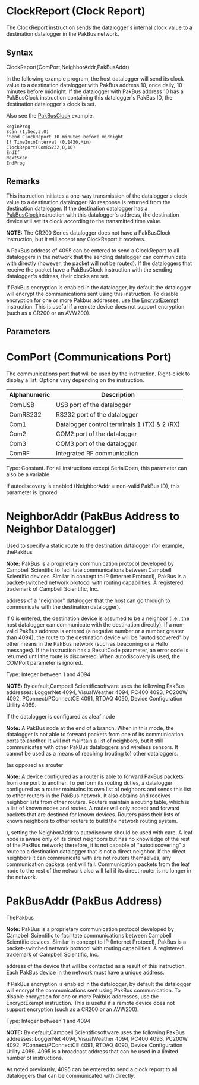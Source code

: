 # ClockReport (Clock Report)

The ClockReport instruction sends the datalogger's internal clock value to a destination datalogger in the PakBus network.

## Syntax

ClockReport(ComPort,NeighborAddr,PakBusAddr)

In the following example program, the host datalogger will send its clock value to a destination datalogger with PakBus address 10, once daily, 10 minutes before midnight. If the datalogger with PakBus address 10 has a PakBusClock instruction containing this datalogger's PakBus ID, the destination datalogger's clock is set.

Also see the [PakBusClock](pakbusclock.md) example.

```
BeginProg
Scan (1,Sec,3,0)
'Send ClockReport 10 minutes before midnight
If TimeIntoInterval (0,1430,Min)
ClockReport(ComRS232,0,10)
EndIf
NextScan
EndProg
```

## Remarks

This instruction initiates a one-way transmission of the datalogger's clock value to a destination datalogger. No response is returned from the destination datalogger. If the destination datalogger has a [PakBusClock](<JavaScript:TL_5193963.HHClick()>)instruction with this datalogger's address, the destination device will set its clock according to the transmitted time value.

**NOTE:** The CR200 Series datalogger does not have a PakBusClock instruction, but it will accept any ClockReport it receives.

A PakBus address of 4095 can be entered to send a ClockReport to all dataloggers in the network that the sending datalogger can communicate with directly (however, the packet will not be routed). If the dataloggers that receive the packet have a PakBusClock instruction with the sending datalogger's address, their clocks are set.

If PakBus encryption is enabled in the datalogger, by default the datalogger will encrypt the communications sent using this instruction. To disable encryption for one or more Pakbus addresses, use the [EncryptExempt](encryptexempt.md) instruction. This is useful if a remote device does not support encryption (such as a CR200 or an AVW200).

## Parameters

# ComPort (Communications Port)

The communications port that will be used by the instruction. Right-click to display a list. Options vary depending on the instruction.

| Alphanumeric | Description                                  |
| ------------ | -------------------------------------------- |
| ComUSB       | USB port of the datalogger                   |
| ComRS232     | RS232 port of the datalogger                 |
| Com1         | Datalogger control terminals 1 (TX) & 2 (RX) |
| Com2         | COM2 port of the datalogger                  |
| Com3         | COM3 port of the datalogger                  |
| ComRF        | Integrated RF communication                  |

Type: Constant. For all instructions except SerialOpen, this parameter can also be a variable.

If autodiscovery is enabled (NeighborAddr = non-valid PakBus ID), this parameter is ignored.

# NeighborAddr (PakBus Address to Neighbor Datalogger)

Used to specify a static route to the destination datalogger (for example, thePakBus

**Note:** PakBus is a proprietary communication protocol developed by Campbell Scientific to facilitate communications between Campbell Scientific devices. Similar in concept to IP (Internet Protocol), PakBus is a packet-switched network protocol with routing capabilities. A registered trademark of Campbell Scientific, Inc.

address of a "neighbor" datalogger that the host can go through to communicate with the destination datalogger).

If 0 is entered, the destination device is assumed to be a neighbor (i.e., the host datalogger can communicate with the destination directly). If a non-valid PakBus address is entered (a negative number or a number greater than 4094), the route to the destination device will be "autodiscovered" by other means in the PakBus network (such as beaconing or a Hello messages). If the instruction has a ResultCode parameter, an error code is returned until the route is discovered. When autodiscovery is used, the COMPort parameter is ignored.

Type: Integer between 1 and 4094

**NOTE:** By default,Campbell Scientificsoftware uses the following PakBus addresses: LoggerNet 4094, VisualWeather 4094, PC400 4093, PC200W 4092, PConnect/PConnectCE 4091, RTDAQ 4090, Device Configuration Utility 4089.

If the datalogger is configured as aleaf node

**Note:** A PakBus node at the end of a branch. When in this mode, the datalogger is not able to forward packets from one of its communication ports to another. It will not maintain a list of neighbors, but it still communicates with other PakBus dataloggers and wireless sensors. It cannot be used as a means of reaching (routing to) other dataloggers.

(as opposed as arouter

**Note:** A device configured as a router is able to forward PakBus packets from one port to another. To perform its routing duties, a datalogger configured as a router maintains its own list of neighbors and sends this list to other routers in the PakBus network. It also obtains and receives neighbor lists from other routers. Routers maintain a routing table, which is a list of known nodes and routes. A router will only accept and forward packets that are destined for known devices. Routers pass their lists of known neighbors to other routers to build the network routing system.

), setting the NeighborAddr to autodiscover should be used with care. A leaf node is aware only of its direct neighbors but has no knowledge of the rest of the PakBus network; therefore, it is not capable of "autodiscovering" a route to a destination datalogger that is not a direct neighbor. If the direct neighbors it can communicate with are not routers themselves, any communication packets sent will fail. Communication packets from the leaf node to the rest of the network also will fail if its direct router is no longer in the network.

# PakBusAddr (PakBus Address)

ThePakbus

**Note:** PakBus is a proprietary communication protocol developed by Campbell Scientific to facilitate communications between Campbell Scientific devices. Similar in concept to IP (Internet Protocol), PakBus is a packet-switched network protocol with routing capabilities. A registered trademark of Campbell Scientific, Inc.

address of the device that will be contacted as a result of this instruction. Each PakBus device in the network must have a unique address.

If PakBus encryption is enabled in the datalogger, by default the datalogger will encrypt the communications sent using PakBus communication. To disable encryption for one or more Pakbus addresses, use the EncryptExempt instruction. This is useful if a remote device does not support encryption (such as a CR200 or an AVW200).

Type: Integer between 1 and 4094

**NOTE:** By default,Campbell Scientificsoftware uses the following PakBus addresses: LoggerNet 4094, VisualWeather 4094, PC400 4093, PC200W 4092, PConnect/PConnectCE 4091, RTDAQ 4090, Device Configuration Utility 4089. 4095 is a broadcast address that can be used in a limited number of instructions.

As noted previously, 4095 can be entered to send a clock report to all dataloggers that can be communicated with directly.
